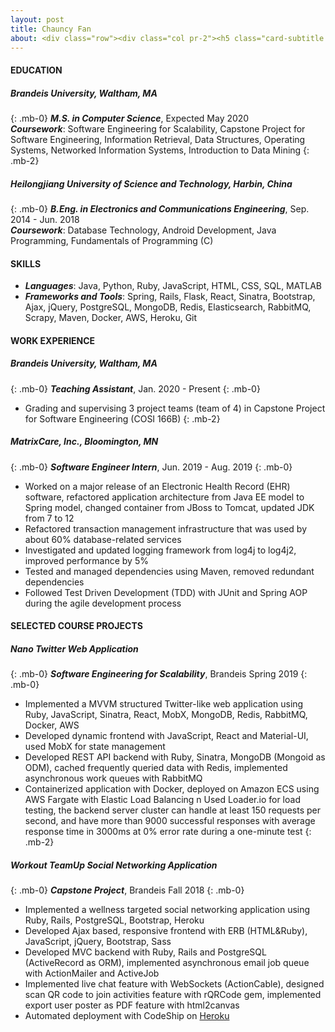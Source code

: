 ```yaml
---
layout: post
title: Chauncy Fan
about: <div class="row"><div class="col pr-2"><h5 class="card-subtitle text-right text-muted"><a href="mailto:fanc@brandeis.edu">fanc@brandeis.edu</a></h5></div><div class="col pl-2"><h5 href="tel:339-215-9614" class="card-subtitle text-muted"><a href="tel:339-215-9614">339-215-9614</a></h5></div></div><div class="row"><div class="col pr-2"><h5 class="card-subtitle text-right text-muted"><a href="https://www.linkedin.com/in/chenfengf/">linkedin.com/in/chenfengf</a></h5></div><div class="col pl-2"><h5 href="tel:339-215-9614" class="card-subtitle text-muted"><a href="https://github.com/chauncyf">github.com/chauncyf</a></h5></div></div>
---
```


#### **EDUCATION**

##### **Brandeis University**, Waltham, MA  
{: .mb-0}
_**M.S. in Computer Science**_, Expected May 2020  
_**Coursework**_: Software Engineering for Scalability, Capstone Project for Software Engineering, Information Retrieval,
            Data Structures, Operating Systems, Networked Information Systems, Introduction to Data Mining
{: .mb-2}

##### **Heilongjiang University of Science and Technology**, Harbin, China
{: .mb-0}
_**B.Eng. in Electronics and Communications Engineering**_, Sep. 2014 - Jun. 2018  
_**Coursework**_: Database Technology, Android Development, Java Programming, Fundamentals of Programming (C)


#### **SKILLS**
- _**Languages**_: Java, Python, Ruby, JavaScript, HTML, CSS, SQL, MATLAB
- _**Frameworks and Tools**_: Spring, Rails, Flask, React, Sinatra, Bootstrap, Ajax, jQuery, PostgreSQL, MongoDB, Redis,
Elasticsearch, RabbitMQ, Scrapy, Maven, Docker, AWS, Heroku, Git


#### **WORK EXPERIENCE**

##### **Brandeis University**, Waltham, MA
{: .mb-0}
_**Teaching Assistant**_, Jan. 2020 - Present
{: .mb-0}

- Grading and supervising 3 project teams (team of 4) in Capstone Project for Software Engineering (COSI 166B)
{: .mb-2}

##### **MatrixCare, Inc.**, Bloomington, MN  
{: .mb-0}
_**Software Engineer Intern**_, Jun. 2019 - Aug. 2019
{: .mb-0}

- Worked on a major release of an Electronic Health Record (EHR) software, refactored application architecture from
Java EE model to Spring model, changed container from JBoss to Tomcat, updated JDK from 7 to 12
- Refactored transaction management infrastructure that was used by about 60% database-related services
- Investigated and updated logging framework from log4j to log4j2, improved performance by 5%
- Tested and managed dependencies using Maven, removed redundant dependencies
- Followed Test Driven Development (TDD) with JUnit and Spring AOP during the agile development process


#### **SELECTED COURSE PROJECTS**

##### **Nano Twitter Web Application**
{: .mb-0}
_**Software Engineering for Scalability**_, Brandeis Spring 2019
{: .mb-0}
- Implemented a MVVM structured Twitter-like web application using Ruby, JavaScript, Sinatra, React, MobX,
MongoDB, Redis, RabbitMQ, Docker, AWS
- Developed dynamic frontend with JavaScript, React and Material-UI, used MobX for state management
- Developed REST API backend with Ruby, Sinatra, MongoDB (Mongoid as ODM), cached frequently queried data
with Redis, implemented asynchronous work queues with RabbitMQ
- Containerized application with Docker, deployed on Amazon ECS using AWS Fargate with Elastic Load Balancing n Used Loader.io for load testing, the backend server cluster can handle at least 150 requests per second, and have
more than 9000 successful responses with average response time in 3000ms at 0% error rate during a one-minute test
{: .mb-2}

##### **Workout TeamUp Social Networking Application** 
{: .mb-0}
_**Capstone Project**_, Brandeis Fall 2018
{: .mb-0}
- Implemented a wellness targeted social networking application using Ruby, Rails, PostgreSQL, Bootstrap, Heroku
- Developed Ajax based, responsive frontend with ERB (HTML&Ruby), JavaScript, jQuery, Bootstrap, Sass
- Developed MVC backend with Ruby, Rails and PostgreSQL (ActiveRecord as ORM), implemented asynchronous
email job queue with ActionMailer and ActiveJob
- Implemented live chat feature with WebSockets (ActionCable), designed scan QR code to join activities feature with
rQRCode gem, implemented export user poster as PDF feature with html2canvas
- Automated deployment with CodeShip on [Heroku](https://workout-teamup.herokuapp.com)
